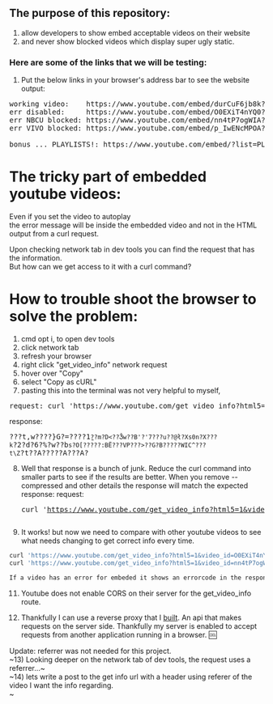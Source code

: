 ## The purpose of this repository:
1) allow developers to show embed acceptable videos on their website
2) and never show blocked videos which display super ugly static.

### Here are some of the links that we will be testing:
1) Put the below links in your browser's address bar to see the website output:
<pre>working video:    https://www.youtube.com/embed/durCuF6jb8k?rel=0&autoplay=1
err disabled:     https://www.youtube.com/embed/O0EXiT4nYQ0?rel=0&autoplay=1
err NBCU blocked: https://www.youtube.com/embed/nn4tP7ogWIA?rel=0&autoplay=1
err VIVO blocked: https://www.youtube.com/embed/p_IwENcMPOA?rel=0&autoplay=1

bonus ... PLAYLISTS!: https://www.youtube.com/embed/?list=PLOcTEsKp5qpV7pbtiGeLAjlmD086bqymr&rel=0&autoplay=1
</pre>

# The tricky part of embedded youtube videos:
Even if you set the video to autoplay
<br>the error message will be inside the embedded video and not in the HTML output from a curl request.

Upon checking network tab in dev tools you can find the request that has the information.
<br>But how can we get access to it with a curl command?

# How to trouble shoot the browser to solve the problem:
1) cmd opt i, to open dev tools
2) click network tab
3) refresh your browser
4) right click "get_video_info" network request
5) hover over "Copy"
6) select "Copy as cURL"
7) pasting this into the terminal was not very helpful to myself, <br/>
  <pre>request: curl 'https://www.youtube.com/get_video_info?html5=1&video_id=O0EXiT4nYQ0&cpn=EA-bHhHgNZitU2bm&eurl&el=embedded&hl=en_US&sts=17555&lact=8&c=WEB_EMBEDDED_PLAYER&cver=20180125&cplayer=UNIPLAYER&cbr=Chrome&cbrver=63.0.3239.132&cos=Macintosh&cosver=10_12_6&width=409&height=800&authuser=0&ei=xgtuWsGfE8-M8gSTpa9w&iframe=1' -H 'accept-encoding: gzip, deflate, br' -H 'accept-language: en-US,en;q=0.9' -H 'x-youtube-client-version: 20180125' -H 'user-agent: Mozilla/5.0 (Macintosh; Intel Mac OS X 10_12_6) AppleWebKit/537.36 (KHTML, like Gecko) Chrome/63.0.3239.132 Safari/537.36' -H 'x-chrome-uma-enabled: 1' -H 'accept: */*' -H 'referer: https://www.youtube.com/embed/O0EXiT4nYQ0' -H 'x-youtube-client-name: 56' -H 'authority: www.youtube.com' -H 'cookie: HSID=A1cNSpElLFuAIz4u-; SSID=AF0D72G9-Y9yfe4i-; APISID=gOAezz65T1SbvbZY/AY7IeENUJ06_aI2s7; SAPISID=F9grmZuvfbxSO9jh/ASsUsC-NRS1kUWaxV; VISITOR_INFO1_LIVE=U0qF_xHZsMM; LOGIN_INFO=AICDL0QwRQIgTKE-Nl60qsJiO7M9LE-7sKg4PDqQAwzxvzkqcgkjKMoCIQCstCLmEbtCW8NyhU1-Pe1mXmiE8vJwIKS5UpZEMlxpYQ:QUpCWWozcmw0b2g5bzI0bGhkQ0k5a2I1TDQxdkp5LWdzUHZMVUx4aVJiMDlRZDNsNkFwUHF3aVgwaFFrNk04bmU5bHNIQUNWS1hjQmhVbV9CcUU2SGZtWlh3RFRJdEFpYU5IOFZNUkgwWVU1RTJVSEtLdzBZN21FQzcwTlNfX1M1UkdQTFRjLVY3ei1YTWxrVV9vRGtndDJ6QmRyWHdhV2xMSGJhZGw4YkYxdTlmU3RBV1k0NTJ3; SID=kwUYIPi23MSshmthATNtk_332Ji2GFwZ33HjaeXrfeJC7lA27yYsO3PWqFDQ6k6MHwsLXA.; _ga=GA1.2.508661757.1517088456; _gid=GA1.2.1456931995.1517088456; PREF=al=en&f5=30; YSC=Ze7qPkV2bYk; llbcs=0' -H 'x-client-data: CKu1yQEIhbbJAQijtskBCMS2yQEI+pzKAQipncoBCIafygEIqKPKAQ==' --compressed
</pre> 

response: <pre>???t,w????}G?=????1̱`??m?D<??Ǯw??B'?'7???u??@ł?Xs0n?X???k`?2?d?6?%?w??b`s?O[?????:BЁ???VP???>??G?B?????WIC^???
t\Z`?t??A?????A???A? </pre>

8) Well that response is a bunch of junk. Reduce the curl command into smaller parts to see if the results are better. 
When you remove --compressed and other details the response will match the expected response:
request: <pre>curl 'https://www.youtube.com/get_video_info?html5=1&video_id=O0EXiT4nYQ0'</pre>

10) It works! but now we need to compare with other youtube videos to see what needs changing to get correct info every time.
```bash
curl 'https://www.youtube.com/get_video_info?html5=1&video_id=O0EXiT4nYQ0';
curl 'https://www.youtube.com/get_video_info?html5=1&video_id=nn4tP7ogWIA';

If a video has an error for embeded it shows an errorcode in the response. 🔥
```

11) Youtube does not enable CORS on their server for the get_video_info route.

12) Thankfully I can use a reverse proxy that I [built](https://github.com/MichaelDimmitt/public_express_api_proxy). An api that makes requests on the server side.
Thankfully my server is enabled to accept requests from another application running in a browser. 🆒

Update: referrer was not needed for this project.
<br/>~13) Looking deeper on the network tab of dev tools, the request uses a referrer...~
<br/>~14) lets write a post to the get info url with a header using referer of the video I want the info regarding.<br>~
<!--
<pre>curl -H 'referer: https://www.youtube.com/embed/O0EXiT4nYQ0'
  'https://www.youtube.com/get_video_info?html5=1&video_id=O0EXiT4nYQ0&cpn=y96mZdNTBvQyTmG5&eurl&el=embedded&hl=en_US&sts=17555&lact=7&c=WEB_EMBEDDED_PLAYER&cver=20180125&cplayer=UNIPLAYER&cbr=Chrome&cbrver=63.0.3239.132&cos=Macintosh&cosver=10_12_6&width=409&height=800&authuser=0&ei=JApuWsu_OoiGgwPHw6boBQ&iframe=1'</pre>
--/>

# test_ifEmbedded_youtube_video_works_before_putting_one

### Here is a request that does not play as an embedded video
`curl -H 'referer: https://www.youtube.com/embed/O0EXiT4nYQ0' 'https://www.youtube.com/get_video_info?html5=1&video_id=O0EXiT4nYQ0'`

### Here is a request that does play an embedded video
`curl -H 'referer: https://www.youtube.com/embed/nn4tP7ogWIA' 'https://www.youtube.com/get_video_info?html5=1&video_id=nn4tP7ogWIA'`

# Money Shot 💸 🤑 🤑

## Resultant Abstracted request for testing using my mac computer:
```bash
checkVideo(){
  VIDEO=$1
  curl -H "referer: https://www.youtube.com/embed/$VIDEO" \
   "https://www.youtube.com/get_video_info?html5=1&video_id=$VIDEO"
}
checkVideo durCuF6jb8k
checkVideo O0EXiT4nYQ0
checkVideo nn4tP7ogWIA
checkVideo p_IwENcMPOA

```

## Coming Soon

bonus ... PLAYLISTS!: https://www.youtube.com/embed/?list=PLOcTEsKp5qpV7pbtiGeLAjlmD086bqymr&index=3&rel=0&autoplay=1
